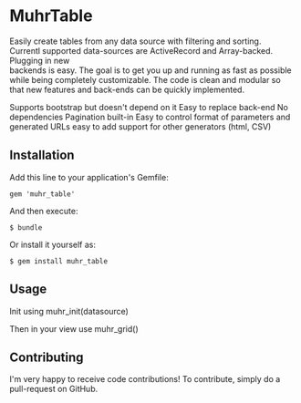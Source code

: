# MuhrTable

Easily create tables from any data source with filtering and sorting.             
Currentl supported data-sources are ActiveRecord and Array-backed.  Plugging in new            
backends is easy.  The goal is to get you up and running as fast as possible while 
being completely customizable.  The code is clean and modular so that
new features and back-ends can be quickly implemented.

Supports bootstrap but doesn't depend on it
Easy to replace back-end
No dependencies
Pagination built-in
Easy to control format of parameters and generated URLs
easy to add support for other generators (html, CSV)

## Installation

Add this line to your application's Gemfile:

    gem 'muhr_table'

And then execute:

    $ bundle

Or install it yourself as:

    $ gem install muhr_table

## Usage

Init using muhr_init(datasource)

Then in your view use muhr_grid()

## Contributing

I'm very happy to receive code contributions!  To contribute, simply do a pull-request on GitHub.  

